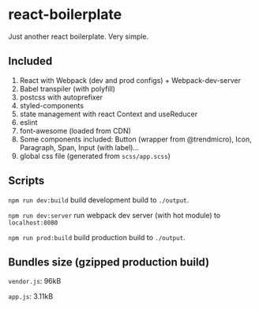# react-boilerplate

Just another react boilerplate. Very simple.

## Included

1. React with Webpack (dev and prod configs) + Webpack-dev-server
2. Babel transpiler (with polyfill)
3. postcss with autoprefixer
4. styled-components
5. state management with react Context and useReducer
6. eslint
7. font-awesome (loaded from CDN)
8. Some components included: Button (wrapper from @trendmicro), Icon, Paragraph, Span, Input (with label)...
9. global css file (generated from `scss/app.scss`)

## Scripts

`npm run dev:build` build development build to `./output`.

`npm run dev:server` run webpack dev server (with hot module) to `localhost:8080`

`npm run prod:build` build production build to `./output`.

## Bundles size (gzipped production build)

`vendor.js`: 96kB

`app.js`: 3.11kB
